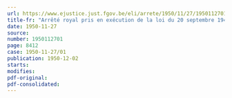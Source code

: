 ```yaml
---
url: https://www.ejustice.just.fgov.be/eli/arrete/1950/11/27/1950112701/justel
title-fr: "Arrêté royal pris en exécution de la loi du 20 septembre 1948, portant organisation de l'économie et spécialement de son article 15,b"
date: 1950-11-27
source:
number: 1950112701
page: 8412
case: 1950-11-27/01
publication: 1950-12-02
starts:
modifies:
pdf-original:
pdf-consolidated:
---
```


